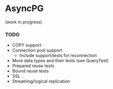 # AsyncPG

(work in progress)

### TODO

* COPY support
* Connection pool support
  * Include support/tests for reconnection
* More data types and their tests (see QueryTest)
* Prepared reuse tests
* Bound reuse tests
* SSL
* Streaming/logical replication